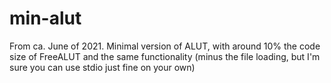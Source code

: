 # min-alut

From ca. June of 2021. Minimal version of ALUT, with around 10% the code size of FreeALUT and the same functionality (minus the file loading, but I'm sure you can use stdio just fine on your own)
